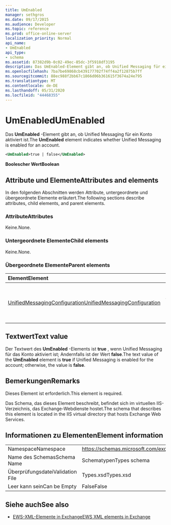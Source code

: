 ```yaml
---
title: UmEnabled
manager: sethgros
ms.date: 09/17/2015
ms.audience: Developer
ms.topic: reference
ms.prod: office-online-server
localization_priority: Normal
api_name:
- UmEnabled
api_type:
- schema
ms.assetid: 87382d9b-0c02-49ec-85dc-3f5918df3195
description: Das UmEnabled-Element gibt an, ob Unified Messaging für ein Konto aktiviert ist.
ms.openlocfilehash: 7ba7be69868cb439177702f74ff4a2f12875b7ff
ms.sourcegitcommit: 88ec988f2bb67c1866d06b361615f3674a24e795
ms.translationtype: MT
ms.contentlocale: de-DE
ms.lasthandoff: 05/31/2020
ms.locfileid: "44468355"
---
```

# <a name="umenabled"></a><span data-ttu-id="ce2d1-103">UmEnabled</span><span class="sxs-lookup"><span data-stu-id="ce2d1-103">UmEnabled</span></span>

<span data-ttu-id="ce2d1-104">Das **UmEnabled** -Element gibt an, ob Unified Messaging für ein Konto aktiviert ist.</span><span class="sxs-lookup"><span data-stu-id="ce2d1-104">The **UmEnabled** element indicates whether Unified Messaging is enabled for an account.</span></span> 
  
```XML
<UmEnabled>true | false</UmEnabled>
```

 <span data-ttu-id="ce2d1-105">**Boolescher Wert**</span><span class="sxs-lookup"><span data-stu-id="ce2d1-105">**Boolean**</span></span>
## <a name="attributes-and-elements"></a><span data-ttu-id="ce2d1-106">Attribute und Elemente</span><span class="sxs-lookup"><span data-stu-id="ce2d1-106">Attributes and elements</span></span>

<span data-ttu-id="ce2d1-107">In den folgenden Abschnitten werden Attribute, untergeordnete und übergeordnete Elemente erläutert.</span><span class="sxs-lookup"><span data-stu-id="ce2d1-107">The following sections describe attributes, child elements, and parent elements.</span></span>
  
### <a name="attributes"></a><span data-ttu-id="ce2d1-108">Attribute</span><span class="sxs-lookup"><span data-stu-id="ce2d1-108">Attributes</span></span>

<span data-ttu-id="ce2d1-109">Keine.</span><span class="sxs-lookup"><span data-stu-id="ce2d1-109">None.</span></span>
  
### <a name="child-elements"></a><span data-ttu-id="ce2d1-110">Untergeordnete Elemente</span><span class="sxs-lookup"><span data-stu-id="ce2d1-110">Child elements</span></span>

<span data-ttu-id="ce2d1-111">Keine.</span><span class="sxs-lookup"><span data-stu-id="ce2d1-111">None.</span></span>
  
### <a name="parent-elements"></a><span data-ttu-id="ce2d1-112">Übergeordnete Elemente</span><span class="sxs-lookup"><span data-stu-id="ce2d1-112">Parent elements</span></span>

|<span data-ttu-id="ce2d1-113">**Element**</span><span class="sxs-lookup"><span data-stu-id="ce2d1-113">**Element**</span></span>|<span data-ttu-id="ce2d1-114">**Beschreibung**</span><span class="sxs-lookup"><span data-stu-id="ce2d1-114">**Description**</span></span>|
|:-----|:-----|
|[<span data-ttu-id="ce2d1-115">UnifiedMessagingConfiguration</span><span class="sxs-lookup"><span data-stu-id="ce2d1-115">UnifiedMessagingConfiguration</span></span>](unifiedmessagingconfiguration.md) <br/> |<span data-ttu-id="ce2d1-116">Enthält Dienstkonfigurationsinformationen für den Unified Messaging-Dienst.</span><span class="sxs-lookup"><span data-stu-id="ce2d1-116">Contains service configuration information for the Unified Messaging service.</span></span>  <br/> |
   
## <a name="text-value"></a><span data-ttu-id="ce2d1-117">Textwert</span><span class="sxs-lookup"><span data-stu-id="ce2d1-117">Text value</span></span>

<span data-ttu-id="ce2d1-118">Der Textwert des **UmEnabled** -Elements ist **true** , wenn Unified Messaging für das Konto aktiviert ist; Andernfalls ist der Wert **false**.</span><span class="sxs-lookup"><span data-stu-id="ce2d1-118">The text value of the **UmEnabled** element is **true** if Unified Messaging is enabled for the account; otherwise, the value is **false**.</span></span>
  
## <a name="remarks"></a><span data-ttu-id="ce2d1-119">Bemerkungen</span><span class="sxs-lookup"><span data-stu-id="ce2d1-119">Remarks</span></span>

<span data-ttu-id="ce2d1-120">Dieses Element ist erforderlich.</span><span class="sxs-lookup"><span data-stu-id="ce2d1-120">This element is required.</span></span>
  
<span data-ttu-id="ce2d1-121">Das Schema, das dieses Element beschreibt, befindet sich im virtuellen IIS-Verzeichnis, das Exchange-Webdienste hostet.</span><span class="sxs-lookup"><span data-stu-id="ce2d1-121">The schema that describes this element is located in the IIS virtual directory that hosts Exchange Web Services.</span></span>
  
## <a name="element-information"></a><span data-ttu-id="ce2d1-122">Informationen zu Elementen</span><span class="sxs-lookup"><span data-stu-id="ce2d1-122">Element information</span></span>

|||
|:-----|:-----|
|<span data-ttu-id="ce2d1-123">Namespace</span><span class="sxs-lookup"><span data-stu-id="ce2d1-123">Namespace</span></span>  <br/> |https://schemas.microsoft.com/exchange/services/2006/types  <br/> |
|<span data-ttu-id="ce2d1-124">Name des Schemas</span><span class="sxs-lookup"><span data-stu-id="ce2d1-124">Schema Name</span></span>  <br/> |<span data-ttu-id="ce2d1-125">Schematypen</span><span class="sxs-lookup"><span data-stu-id="ce2d1-125">Types schema</span></span>  <br/> |
|<span data-ttu-id="ce2d1-126">Überprüfungsdatei</span><span class="sxs-lookup"><span data-stu-id="ce2d1-126">Validation File</span></span>  <br/> |<span data-ttu-id="ce2d1-127">Types.xsd</span><span class="sxs-lookup"><span data-stu-id="ce2d1-127">Types.xsd</span></span>  <br/> |
|<span data-ttu-id="ce2d1-128">Leer kann sein</span><span class="sxs-lookup"><span data-stu-id="ce2d1-128">Can be Empty</span></span>  <br/> |<span data-ttu-id="ce2d1-129">False</span><span class="sxs-lookup"><span data-stu-id="ce2d1-129">False</span></span>  <br/> |
   
## <a name="see-also"></a><span data-ttu-id="ce2d1-130">Siehe auch</span><span class="sxs-lookup"><span data-stu-id="ce2d1-130">See also</span></span>



- [<span data-ttu-id="ce2d1-131">EWS-XML-Elemente in Exchange</span><span class="sxs-lookup"><span data-stu-id="ce2d1-131">EWS XML elements in Exchange</span></span>](ews-xml-elements-in-exchange.md)

